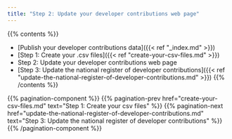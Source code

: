 ```yaml
---
title: "Step 2: Update your developer contributions web page"
---
```


{{% contents %}}
- [Publish your developer contributions data]({{< ref "_index.md" >}})
- [Step 1: Create your .csv files]({{< ref "create-your-csv-files.md" >}})
- Step 2: Update your developer contributions web page
- [Step 3: Update the national register of developer contributions]({{< ref "update-the-national-register-of-developer-contributions.md" >}})
{{% /contents %}}

{{% pagination-component %}}
{{% pagination-prev href="create-your-csv-files.md" text="Step 1: Create your csv files" %}}
{{% pagination-next href="update-the-national-register-of-developer-contributions.md" text="Step 3: Update the national register of developer contributions" %}}
{{% /pagination-component %}}